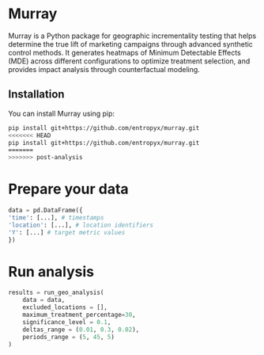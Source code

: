 # Murray

Murray is a Python package for geographic incrementality testing that helps determine the true lift of marketing campaigns through advanced synthetic control methods. It generates heatmaps of Minimum Detectable Effects (MDE) across different configurations to optimize treatment selection, and provides impact analysis through counterfactual modeling.

## Installation

You can install Murray using pip:

```bash
pip install git+https://github.com/entropyx/murray.git
<<<<<<< HEAD
pip install git+https://github.com/entropyx/murray.git
=======
>>>>>>> post-analysis
```

# Prepare your data
```python
data = pd.DataFrame({
'time': [...], # timestamps
'location': [...], # location identifiers
'Y': [...] # target metric values
})
```

# Run analysis
```python
results = run_geo_analysis(
    data = data,
    excluded_locations = [],
    maximum_treatment_percentage=30,
    significance_level = 0.1,
    deltas_range = (0.01, 0.3, 0.02),
    periods_range = (5, 45, 5)
)

```
